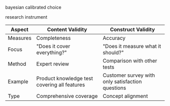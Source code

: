 bayesian calibrated choice

research instrument 

| Aspect   | Content Validity                             | Construct Validity                               |
| -------- | -------------------------------------------- | ------------------------------------------------ |
| Measures | Completeness                                 | Accuracy                                         |
| Focus    | "Does it cover everything?"                  | "Does it measure what it should?"                |
| Method   | Expert review                                | Comparison with other tests                      |
| Example  | Product knowledge test covering all features | Customer survey with only satisfaction questions |
| Type     | Comprehensive coverage                       | Concept alignment                                |


